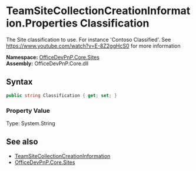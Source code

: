 # TeamSiteCollectionCreationInformation.Properties Classification
 The Site classification to use. For instance 'Contoso Classified'. See https://www.youtube.com/watch?v=E-8Z2ggHcS0 for more information   

**Namespace:** [OfficeDevPnP.Core.Sites](OfficeDevPnP.Core.Sites.md)  
**Assembly:** OfficeDevPnP.Core.dll  
## Syntax
```C#
public string Classification { get; set; }
```

### Property Value
Type: System.String  

## See also
- [TeamSiteCollectionCreationInformation](OfficeDevPnP.Core.Sites.TeamSiteCollectionCreationInformation.md) 
- [OfficeDevPnP.Core.Sites](OfficeDevPnP.Core.Sites.md) 
